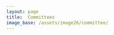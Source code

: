 ```yaml
---
layout: page
title:  Committees
image_base: /assets/image26/committee/
---
```

<!-- 
You can contact us at [wwcs2024@gmail.com](mailto:wwcs2024@gmail.com) or write us directly using the following information.
## Scientific Committee

| [Emma Fraxanet](https://emmafrax.github.io/) | [Elena Candellone](https://elenacandellone.github.io/) | [Fernando Diaz Diaz]() |
| :------------------------------------------: | :----------------------------------------------: | :------------------: |
| <img src="/assets/image24/committee/emma.jpg" width="120px" /> | <img src="/assets/image24/committee/elena.jpeg" width="120px" /> | <img src="/assets/image24/committee/fer.png" width="120px" /> |
| Universidad Pompeu Fabra, <br> Barcelona, Spain | Utrecht University, <br> The Netherlands | IFISC, <br> Balearic Islands, Spain |

| [Miguel Ángel González Casado]() | [Irene Ferri]() | [Ariadna Fosch Muntané]() | [Max Sina Knicker]() |
| :------------------------------: | :-----------------: | :------------------: | :------------------: |
| <img src="/assets/image24/committee/miguel.png" width="120px" /> | <img src="/assets/image24/committee/irene.jpeg" width="120px" /> | <img src="/assets/image24/committee/ari.jpeg" width="120px" /> |  <img src="/assets/image24/committee/max.jpeg" width="120px" /> |
| Universidad Carlos III, <br> Madrid, Spain | UBICS, <br> Barcelona, Spain | BIFI, <br> Zaragoza, Spain | Ecole Polytechnique, <br> Paris, France |

## Steering Committee

| Claire Lagesse | Furkan Gursoy | Adam Finnemann |
| :------------: | :------------: | :------------: |
| <img src="/assets/image23/committee/SC/claire.jpg" width="120px" /> | <img src="/assets/image24/committee/furkan.jpg" width="120px" /> | <img src="/assets/image24/committee/adam.png" width="120px" /> |
| University of Burgundy, <br> France | University of Houston, <br> USA | University van Amsterdam, <br> The Netherlands |

| Alexandre Bovet | Matteo Cinelli | Eric Dignum |
| :------------: | :------------: | :------------: |
| <img src="/assets/image24/committee/alex.jpg" width="120px" /> | <img src="/assets/image24/committee/matteo.jpg" width="120px" /> | <img src="/assets/image24/committee/eric.png" width="120px" /> |
| University of Zurich, <br> Switzerland | Sapienza University <br> of Rome, Italy | IAS, University van Amsterdam <br> The Netherlands |

| Karoline Huth | Jonas Haslbeck |
| :-----------: | :-----------: |
| <img src="/assets/image24/committee/karoline.jpg" width="120px" /> | <img src="/assets/image24/committee/jonas.jpg" width="120px" /> |
| University van Amsterdam, <br> The Netherlands | Maastricht University, <br> The Netherlands | -->
